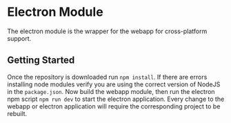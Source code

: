 # Electron Module
The electron module is the wrapper for the webapp for cross-platform support.

## Getting Started
Once the repository is downloaded run `npm install`. If there are errors installing
node modules verify you are using the correct version of NodeJS in the `package.json`.
Now build the webapp module, then run the electron npm script `npm run dev` to start 
the electron application. Every change to the webapp or electron application will require
the corresponding project to be rebuilt.